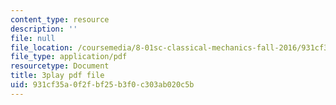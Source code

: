 ```yaml
---
content_type: resource
description: ''
file: null
file_location: /coursemedia/8-01sc-classical-mechanics-fall-2016/931cf35a0f2fbf25b3f0c303ab020c5b_z0xyQKalezI.pdf
file_type: application/pdf
resourcetype: Document
title: 3play pdf file
uid: 931cf35a-0f2f-bf25-b3f0-c303ab020c5b
---
```

